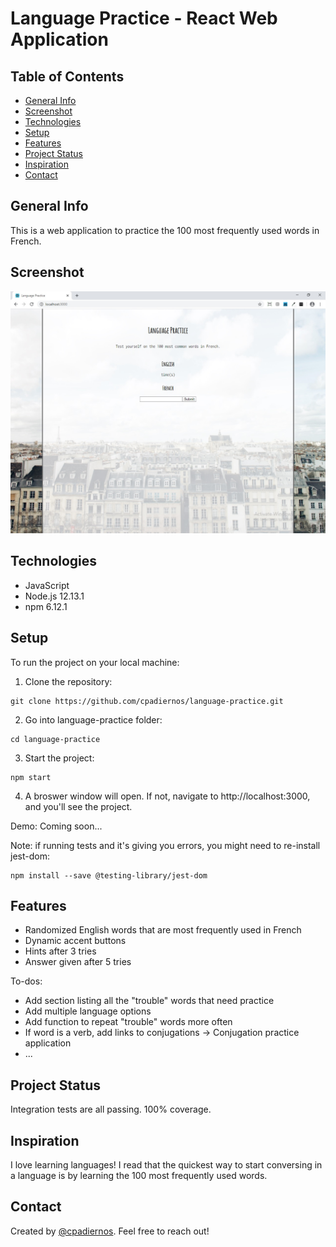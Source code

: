 # Language Practice - React Web Application

## Table of Contents

* [General Info](#general-info)
* [Screenshot](#screenshot)
* [Technologies](#technologies)
* [Setup](#setup)
* [Features](#features)
* [Project Status](#project-status)
* [Inspiration](#inspiration)
* [Contact](#contact)

## General Info
This is a web application to practice the 100 most frequently used words in French.

## Screenshot
![Language Practice Home](./images/language_practice.jpg)

## Technologies
* JavaScript
* Node.js 12.13.1
* npm 6.12.1

## Setup
To run the project on your local machine:

1. Clone the repository:
```
git clone https://github.com/cpadiernos/language-practice.git
```

2. Go into language-practice folder:
```
cd language-practice
```

3. Start the project:
```
npm start
```

4. A broswer window will open. If not, navigate to http://localhost:3000, and you'll see the project.

Demo: Coming soon...

Note: if running tests and it's giving you errors, you might need to re-install jest-dom:
```
npm install --save @testing-library/jest-dom
```

## Features
* Randomized English words that are most frequently used in French
* Dynamic accent buttons
* Hints after 3 tries
* Answer given after 5 tries

To-dos:
* Add section listing all the "trouble" words that need practice
* Add multiple language options
* Add function to repeat "trouble" words more often
* If word is a verb, add links to conjugations -> Conjugation practice application
* ...

## Project Status
Integration tests are all passing. 100% coverage.

## Inspiration
I love learning languages! I read that the quickest way to start conversing in a language is by learning the 100 most frequently used words.

## Contact
Created by [@cpadiernos](https://www.linkedin.com/in/carolpadiernos/). Feel free to reach out!
